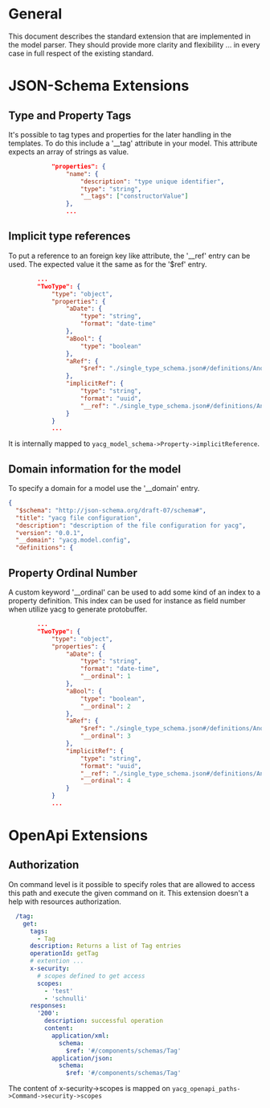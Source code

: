 # General
This document describes the standard extension that are implemented in the
model parser. They should provide more clarity and flexibility ... in every
case in full respect of the existing standard.

# JSON-Schema Extensions
## Type and Property Tags
It's possible to tag types and properties for the later handling in the templates. To do this 
include a '__tag' attribute in your model. This attribute expects an array of strings as value.

```json
            "properties": {
                "name": {
                    "description": "type unique identifier",
                    "type": "string",
                    "__tags": ["constructorValue"]
                },
                ...
```

## Implicit type references
To put a reference to an foreign key like attribute, the '__ref' entry can be used. The
expected value it the same as for the '$ref' entry.

```json
        ...
        "TwoType": {
            "type": "object",
            "properties": {
                "aDate": {
                    "type": "string",
                    "format": "date-time"
                },                
                "aBool": {
                    "type": "boolean"
                },
                "aRef": {
                    "$ref": "./single_type_schema.json#/definitions/AnotherType"
                },
                "implicitRef": {
                    "type": "string",
                    "format": "uuid",
                    "__ref": "./single_type_schema.json#/definitions/AnotherType"
                }
            }
            ...
```

It is internally mapped to `yacg_model_schema->Property->implicitReference`.

## Domain information for the model
To specify a domain for a model use the '__domain' entry.

```json
{
  "$schema": "http://json-schema.org/draft-07/schema#",
  "title": "yacg file configuration",
  "description": "description of the file configuration for yacg",
  "version": "0.0.1",
  "__domain": "yacg.model.config",
  "definitions": {
 ```

## Property Ordinal Number
A custom keyword '__ordinal' can be used to add some kind of an index to 
a property definition. This index can be used for instance as field number when utilize yacg to generate protobuffer.

```json
        ...
        "TwoType": {
            "type": "object",
            "properties": {
                "aDate": {
                    "type": "string",
                    "format": "date-time",
                    "__ordinal": 1
                },                
                "aBool": {
                    "type": "boolean",
                    "__ordinal": 2
                },
                "aRef": {
                    "$ref": "./single_type_schema.json#/definitions/AnotherType",
                    "__ordinal": 3
                },
                "implicitRef": {
                    "type": "string",
                    "format": "uuid",
                    "__ref": "./single_type_schema.json#/definitions/AnotherType",
                    "__ordinal": 4
                }
            }
            ...
```


# OpenApi Extensions
## Authorization
On command level is it possible to specify roles that are allowed to access
this path and execute the given command on it. This extension doesn't a help
with resources authorization.

```yaml
  /tag:
    get:
      tags:
        - Tag
      description: Returns a list of Tag entries
      operationId: getTag
      # extention ...
      x-security:
        # scopes defined to get access
        scopes: 
          - 'test'
          - 'schnulli'
      responses:
        '200':
          description: successful operation
          content:
            application/xml:
              schema:
                $ref: '#/components/schemas/Tag'
            application/json:
              schema:
                $ref: '#/components/schemas/Tag'
```

The content of x-security->scopes is mapped on `yacg_openapi_paths->Command->security->scopes`